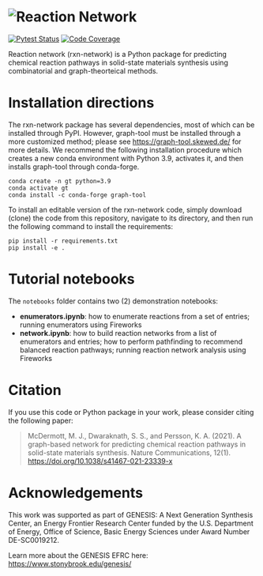 # ![Reaction Network](docs/images/logo.png)

[![Pytest Status](https://github.com/GENESIS-EFRC/reaction-network/workflows/testing/badge.svg)](https://github.com/GENESIS-EFRC/reaction-network/actions?query=workflow%3Atesting)
[![Code Coverage](https://codecov.io/gh/GENESIS-EFRC/reaction-network/branch/main/graph/badge.svg)](https://codecov.io/gh/GENESIS-EFRC/reaction-network)

Reaction network (rxn-network) is a Python package for predicting chemical reaction
pathways in solid-state materials synthesis using combinatorial and graph-theorteical methods.

# Installation directions

The rxn-network package has several dependencies, most of which can be installed
through PyPI. However, graph-tool must be installed through a more customized method;
please see https://graph-tool.skewed.de/ for more details. We recommend the
following installation procedure which creates a new conda environment with Python 3.9,
activates it, and then installs graph-tool through conda-forge.

```properties
conda create -n gt python=3.9
conda activate gt
conda install -c conda-forge graph-tool
```

To install an editable version of the rxn-network code, simply download (clone) the
code from this repository, navigate to its directory, and then run the
following command to install the requirements:

```properties
pip install -r requirements.txt
pip install -e .
```

# Tutorial notebooks

The `notebooks` folder contains two (2) demonstration notebooks: 
- **enumerators.ipynb**: how to enumerate reactions from a set of entries; running
  enumerators using Fireworks
- **network.ipynb**: how to build reaction networks from a list of enumerators and
  entries; how to perform pathfinding to recommend balanced reaction pathways; running
  reaction network analysis using Fireworks

# Citation 

If you use this code or Python package in your work, please consider citing the following paper:

> McDermott, M. J., Dwaraknath, S. S., and Persson, K. A. (2021). A graph-based network for predicting chemical reaction pathways in solid-state materials synthesis. Nature Communications, 12(1). https://doi.org/10.1038/s41467-021-23339-x


# Acknowledgements

This work was supported as part of GENESIS: A Next Generation Synthesis Center, an
Energy Frontier Research Center funded by the U.S. Department of Energy, Office of
Science, Basic Energy Sciences under Award Number DE-SC0019212.

Learn more about the GENESIS EFRC here: https://www.stonybrook.edu/genesis/
